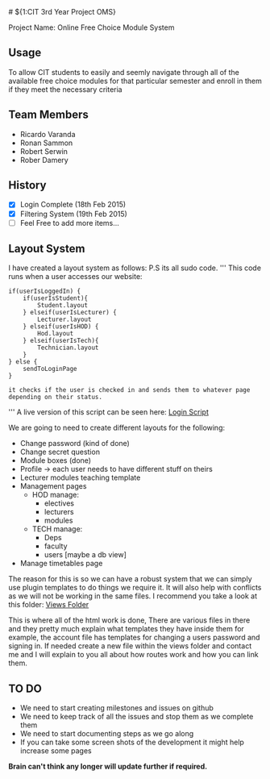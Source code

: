 <snippet>
  <content>
# ${1:CIT 3rd Year Project OMS}

Project Name: Online Free Choice Module System

## Usage

To allow CIT students to easily and seemly navigate through all of the available free choice modules for that particular semester and enroll in them if they meet the necessary criteria

## Team Members

- Ricardo Varanda
- Ronan Sammon
- Robert Serwin
- Rober Damery

## History

- [x] Login Complete (18th Feb 2015)
- [x] Filtering System (19th Feb 2015)
- [ ] Feel Free to add more items...

## Layout System

I have created a layout system as follows:
P.S its all sudo code.
'''
	This code runs when a user accesses our website:

	if(userIsLoggedIn) {
		if(userIsStudent){
        	Student.layout
        } elseif(userIsLecturer) {
        	Lecturer.layout
        } elseif(userIsHOD) {
        	Hod.layout
        } elseif(userIsTech){
            Technician.layout
        }
    } else {
    	sendToLoginPage
    }

    it checks if the user is checked in and sends them to whatever page depending on their status.

'''
A live version of this script can be seen here:
[Login Script](https://github.com/RicardoVaranda/Module-System/blob/master/app/controllers/HomeController.php#L5)

We are going to need to create different layouts for the following:
- Change password (kind of done)
- Change secret question
- Module boxes (done)
- Profile -> each user needs to have different stuff on theirs
- Lecturer modules teaching template
- Management pages
	- HOD manage:
		- electives
		- lecturers
		- modules
	- TECH manage:
		- Deps
		- faculty
		- users [maybe a db view]
- Manage timetables page


The reason for this is so we can have a robust system that we can simply
use plugin templates to do things we require it. It will also help
with conflicts as we will not be working in the same files. I 
recommend you take a look at this folder:
[Views Folder](https://github.com/RicardoVaranda/Module-System/blob/master/views/)

This is where all of the html work is done, There are various files in there and
they pretty much explain what templates they have inside them for example,
the account file has templates for changing a users password and signing in.
If needed create a new file within the views folder and contact me and I will
explain to you all about how routes work and how you can link them.


## TO DO

- We need to start creating milestones and issues on github
- We need to keep track of all the issues and stop them as we complete them
- We need to start documenting steps as we go along
- If you can take some screen shots of the development it might help increase some pages


**Brain can't think any longer will update further if required.**

</content>
</snippet>
